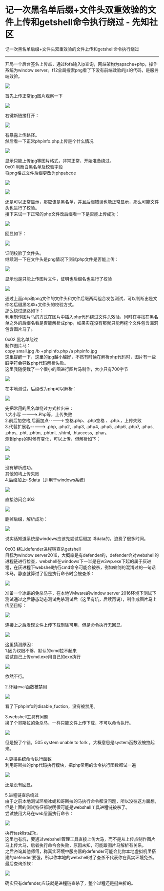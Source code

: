 

# 记一次黑名单后缀+文件头双重效验的文件上传和getshell命令执行绕过 - 先知社区

记一次黑名单后缀+文件头双重效验的文件上传和getshell命令执行绕过

- - -

开局一个后台签名上传点，通过fofa输入ip查询，网站架构为apache+php，操作系统为window server。f12全局搜索png看了下没有前端效验的js的代码，是服务端效验。

[![](assets/1709530557-7b2b9a7ba46d7c5e20888ee8d7fac5e2.png)](https://xzfile.aliyuncs.com/media/upload/picture/20240302223316-ce9caf84-d8a1-1.png)

首先上传正常jpg图片观察一下

[![](assets/1709530557-1add558260b0d1a455fc30f8a1f76421.png)](https://xzfile.aliyuncs.com/media/upload/picture/20240302223345-dfe6d742-d8a1-1.png)

右键新链接打开：

[![](assets/1709530557-b0e49a136f22a59a2ef6a520d7d878ca.png)](https://xzfile.aliyuncs.com/media/upload/picture/20240302223330-d6fff4b0-d8a1-1.png)

有暴露上传路径。  
然后看一下正常phpinfo.php上传是个什么情况

[![](assets/1709530557-a6cbb06fcc4309aef2efc3bcddabd594.png)](https://xzfile.aliyuncs.com/media/upload/picture/20240302223425-f7df74e4-d8a1-1.png)

显示只能上传jpg等图片格式，非常正常，开始准备绕过。  
0x01 判断白黑名单及校验字段  
将png格式文件后缀更改为phpabcde

[![](assets/1709530557-e0190f7c786c83f9a143c6c385be2cc7.png)](https://xzfile.aliyuncs.com/media/upload/picture/20240302223530-1e7cf09a-d8a2-1.png)

[![](assets/1709530557-482cebf03a651ff75d2703fb138d55ce.png)](https://xzfile.aliyuncs.com/media/upload/picture/20240302223540-2456cd06-d8a2-1.png)

还是可以正常显示，那应该是黑名单，并且后缀错误也能正常显示，那么可能文件头也进行了校验。  
接下来试一下正常的php文件改后缀看一下是否能上传成功：

[![](assets/1709530557-344d0a7a9b44cff247a78b96732f7e99.png)](https://xzfile.aliyuncs.com/media/upload/picture/20240302223548-296ef6f6-d8a2-1.png)

回显如下：

[![](assets/1709530557-8663d67698fbf972d363329ca2c97552.png)](https://xzfile.aliyuncs.com/media/upload/picture/20240302223556-2dd3afa2-d8a2-1.png)

证明校验了文件头。  
继续测一下在文件头是png情况下测试php文件是否能上传：

[![](assets/1709530557-9aeff9d466760b65c10e7964dcae8f9f.png)](https://xzfile.aliyuncs.com/media/upload/picture/20240302223606-341f583e-d8a2-1.png)

显示也是只能上传图片文件，证明也后缀名也进行了校验

[![](assets/1709530557-b2d584d533914ed46015e85c330b471e.png)](https://xzfile.aliyuncs.com/media/upload/picture/20240302223615-3982245a-d8a2-1.png)

通过上面php和png文件的文件头和文件后缀两两组合发包测试，可以判断出是文件名后缀黑名单+文件头的校验方式。  
那么绕过思路如下：  
利用制作图片马的方式在图片中插入php代码绕过文件头效验，同时在寻找在黑名单之外的后缀名看是否能解析成php，如果实在没有那就只能再挖个文件包含漏洞包含图片马了。

0x02 黑名单绕过  
制作图片马：  
copy small.jpg /b +phpinfo.php /a phpinfo.jpg  
这里提醒一下，这里的jpg越小越好，不然有时候在解析php代码时，图片有一些脏字符会导致php代码解析失败。  
这里我随便截了一个很小的图进行图片马制作，大小只有700字节

[![](assets/1709530557-8eca76f3ba4dcdcb5888913ea08a29b0.png)](https://xzfile.aliyuncs.com/media/upload/picture/20240302223625-3f416f54-d8a2-1.png)

在本地测试，后缀改为php可以解析：

[![](assets/1709530557-fb4c1195cf22e589b064f592cdf849a8.png)](https://xzfile.aliyuncs.com/media/upload/picture/20240302223630-42a36a9e-d8a2-1.png)

先把常用的黑名单绕过方式拉出来：  
1.大小写 ----->.Php等，上传失败  
2.前后加空格,后面加点-----> 空格.php、.php空格 、.php.，上传失败  
3.代替扩展名-----> .php, .php2, .php3, .php4, .php5, .php6, .php7, .phps, .phps, .pht, .phtm, .phtml, .shtml, .htaccess, .phar。  
测到phps的时候有变化，可以上传，但解析如下：

[![](assets/1709530557-9e29cb7a9b3cf22a3b038876df8d5595.png)](https://xzfile.aliyuncs.com/media/upload/picture/20240302223641-48bc922a-d8a2-1.png)

[![](assets/1709530557-a9683613c440b84b5c08462f7752a9b0.png)](https://xzfile.aliyuncs.com/media/upload/picture/20240302223646-4bfcbb36-d8a2-1.png)

没有解析成功。  
其他的均上传失败  
4.后缀加上::$data（适用于windows系统）

[![](assets/1709530557-5d3b098a97461760a629b95ec73b0f82.png)](https://xzfile.aliyuncs.com/media/upload/picture/20240302223655-51700834-d8a2-1.png)

直接访问会403

[![](assets/1709530557-fd889a740076f087d9c864b6346fc188.png)](https://xzfile.aliyuncs.com/media/upload/picture/20240302223706-57d44dac-d8a2-1.png)

删掉后缀，解析成功：

[![](assets/1709530557-592d6aa7f8368a20a14a702a7afedc2f.png)](https://xzfile.aliyuncs.com/media/upload/picture/20240302223711-5ac1b3ec-d8a2-1.png)

说实话知道系统是windows应该先尝试后缀加::$data的，浪费了很多时间。

0x03 绕过defender进程链查杀getshell  
目标为window server2016，大概率是有defender的，defender会对webshell的进程链进行检查，webshell在windows下一半是在w3wp.exe下起的属于灰进程，在灰进程下webshell执行cmd命令可能会被杀，例如蚁剑的混淆过的一句话木马，静态就算过了但是执行命令时会被查杀：

[![](assets/1709530557-98f5de57e40297d3799553cc4bf0508a.png)](https://xzfile.aliyuncs.com/media/upload/picture/20240302223730-6628f0f6-d8a2-1.png)

准备一个冰蝎的免杀马子，在本地VMware的window server 2016环境下测试下测试通过之后静态动态测试免杀测试后（这里有坑，后续再说），制作成图片马上传至目标：

[![](assets/1709530557-c6bb1723e37c83a1a986cd21ade70feb.png)](https://xzfile.aliyuncs.com/media/upload/picture/20240302223737-6a767cf0-d8a2-1.png)

连接上之后发现文件上传下载删除可用，但是命令执行无回显。

[![](assets/1709530557-6b6d3a80870d9444669d16d27596100e.png)](https://xzfile.aliyuncs.com/media/upload/picture/20240302223742-6d4472fc-d8a2-1.png)

这里猜测原因：  
1.因为权限不够，默认的cmd拉不起来  
尝试自己上传cmd.exe用自己的exe执行

[![](assets/1709530557-4983ab7fe46b7f6bf4e20418b5ae2c96.png)](https://xzfile.aliyuncs.com/media/upload/picture/20240302223748-7098acf2-d8a2-1.png)

依然不行。

2.怀疑eval函数被禁用

[![](assets/1709530557-60ac4324dfe1e8fcab1819c10f792755.png)](https://xzfile.aliyuncs.com/media/upload/picture/20240302223754-74aaed32-d8a2-1.png)

看了下phpinfo的disable\_fuction，没有被禁用。

3.webshell工具有问题  
换了个哥斯拉的免杀马，一样只能文件上传下载，不可以命令执行。

[![](assets/1709530557-69097ed9323460a6fe5a94c7597956d3.png)](https://xzfile.aliyuncs.com/media/upload/picture/20240302223804-7a9de2bc-d8a2-1.png)

但是报了个错，505 system unable to fork ，大概意思是system函数没被拉起来。

4.更换系统命令执行函数  
利用哥斯拉的php代码执行模块，把php常用的命令执行函数都试一遍

[![](assets/1709530557-3dea2c73e100e91cfa7d7c24ad7bfa47.png)](https://xzfile.aliyuncs.com/media/upload/picture/20240302223810-7dca9098-d8a2-1.png)

还是没有回显。

5.进程链查杀绕过  
由于之前本地测试环境冰蝎和哥斯拉的马执行命令都没问题，所以没往这方面想，但是上面的测试特征都说明很可能是webshell工具进程链被杀了。  
尝试使用大马在web层面执行命令：

[![](assets/1709530557-a1725e225ebd3cffdcc3f37a6534a2f8.png)](https://xzfile.aliyuncs.com/media/upload/picture/20240302223817-82082b98-d8a2-1.png)

执行tasklist成功。  
这里也有坑，要通过webshell管理工具直接上传大马，而不是从上传点制作图片马上传大马，后者执行命令会失败，原因未知，可能跟图片马解析有关系。  
之后咨询其他师傅，称真实环境中服务器的defender可能会比你本地虚拟机里搭建的defender要强，所以你本地的webshell过了查杀不代表你在真实环境免杀。  
最后查询杀软：

[![](assets/1709530557-2bcbb01c66a8bb94ef55e6d1d8187cb1.png)](https://xzfile.aliyuncs.com/media/upload/picture/20240302223840-8fc41116-d8a2-1.png)

确实只有defender,应该就是进程链查杀了，整个过程还是挺曲折的。
